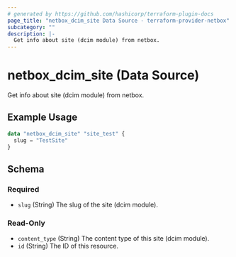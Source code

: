 ```yaml
---
# generated by https://github.com/hashicorp/terraform-plugin-docs
page_title: "netbox_dcim_site Data Source - terraform-provider-netbox"
subcategory: ""
description: |-
  Get info about site (dcim module) from netbox.
---
```


# netbox_dcim_site (Data Source)

Get info about site (dcim module) from netbox.

## Example Usage

```terraform
data "netbox_dcim_site" "site_test" {
  slug = "TestSite"
}
```

<!-- schema generated by tfplugindocs -->
## Schema

### Required

- `slug` (String) The slug of the site (dcim module).

### Read-Only

- `content_type` (String) The content type of this site (dcim module).
- `id` (String) The ID of this resource.


